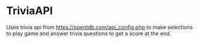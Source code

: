 # TriviaAPI

Uses trivia api from https://opentdb.com/api_config.php to make selections to play game and answer trivia questions to get a score at the end.
